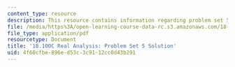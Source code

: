 ```yaml
---
content_type: resource
description: This resource contains information regarding problem set 5 solution.
file: /media/https%3A/open-learning-course-data-rc.s3.amazonaws.com/18-100c-real-analysis-fall-2012/4f60cfbe896ed53c3c9112cc0d43b291_MIT18_100CF12_Prob_Set_5.pdf
file_type: application/pdf
resourcetype: Document
title: '18.100C Real Analysis: Problem Set 5 Solution'
uid: 4f60cfbe-896e-d53c-3c91-12cc0d43b291
---
```

